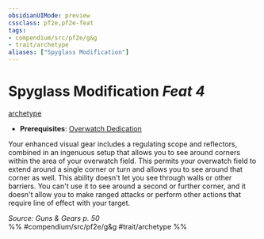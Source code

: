 ```yaml
---
obsidianUIMode: preview
cssclass: pf2e,pf2e-feat
tags:
- compendium/src/pf2e/g&g
- trait/archetype
aliases: ["Spyglass Modification"]
---
```

# Spyglass Modification  *Feat 4*  
[archetype](/rules/traits/archetype.md)  

- **Prerequisites**: [Overwatch Dedication](/compendium/feats/overwatch-dedication-g-g.md)

Your enhanced visual gear includes a regulating scope and reflectors, combined in an ingenuous setup that allows you to see around corners within the area of your overwatch field. This permits your overwatch field to extend around a single corner or turn and allows you to see around that corner as well. This ability doesn't let you see through walls or other barriers. You can't use it to see around a second or further corner, and it doesn't allow you to make ranged attacks or perform other actions that require line of effect with your target.

*Source: Guns & Gears p. 50*  
%% #compendium/src/pf2e/g&g #trait/archetype %%